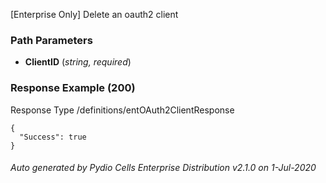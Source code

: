 






 
[Enterprise Only] Delete an oauth2 client  


### Path Parameters

 - **ClientID** (_string, required_) 




### Response Example (200)
Response Type /definitions/entOAuth2ClientResponse

```
{
  "Success": true
}
```




###### Auto generated by Pydio Cells Enterprise Distribution v2.1.0 on 1-Jul-2020
